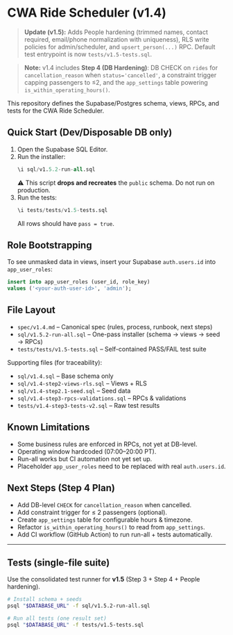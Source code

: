 # CWA Ride Scheduler (v1.4)

> **Update (v1.5):** Adds People hardening (trimmed names, contact required, email/phone normalization with uniqueness), RLS write policies for admin/scheduler, and `upsert_person(...)` RPC. Default test entrypoint is now `tests/v1.5-tests.sql`.


> **Note:** v1.4 includes **Step 4 (DB Hardening)**: DB CHECK on `rides` for `cancellation_reason` when `status='cancelled'`, a constraint trigger capping passengers to ≤2, and the `app_settings` table powering `is_within_operating_hours()`.


This repository defines the Supabase/Postgres schema, views, RPCs, and tests for the CWA Ride Scheduler.

## Quick Start (Dev/Disposable DB only)

1. Open the Supabase SQL Editor.
2. Run the installer:
   ```sql
   \i sql/v1.5.2-run-all.sql
   ```
   ⚠️ This script **drops and recreates** the `public` schema. Do not run on production.
3. Run the tests:
   ```sql
   \i tests/tests/v1.5-tests.sql
   ```
   All rows should have `pass = true`.

## Role Bootstrapping

To see unmasked data in views, insert your Supabase `auth.users.id` into `app_user_roles`:

```sql
insert into app_user_roles (user_id, role_key)
values ('<your-auth-user-id>', 'admin');
```

## File Layout

- `spec/v1.4.md` – Canonical spec (rules, process, runbook, next steps)
- `sql/v1.5.2-run-all.sql` – One-pass installer (schema → views → seed → RPCs)
- `tests/tests/v1.5-tests.sql` – Self-contained PASS/FAIL test suite

Supporting files (for traceability):
- `sql/v1.4.sql` – Base schema only
- `sql/v1.4-step2-views-rls.sql` – Views + RLS
- `sql/v1.4-step2.1-seed.sql` – Seed data
- `sql/v1.4-step3-rpcs-validations.sql` – RPCs & validations
- `tests/v1.4-step3-tests-v2.sql` – Raw test results

## Known Limitations

- Some business rules are enforced in RPCs, not yet at DB-level.
- Operating window hardcoded (07:00–20:00 PT).
- Run-all works but CI automation not yet set up.
- Placeholder `app_user_roles` need to be replaced with real `auth.users.id`.

## Next Steps (Step 4 Plan)

- Add DB-level `CHECK` for `cancellation_reason` when cancelled.
- Add constraint trigger for ≤ 2 passengers (optional).
- Create `app_settings` table for configurable hours & timezone.
- Refactor `is_within_operating_hours()` to read from `app_settings`.
- Add CI workflow (GitHub Action) to run run-all + tests automatically.

---


## Tests (single-file suite)

Use the consolidated test runner for **v1.5** (Step 3 + Step 4 + People hardening).

```bash
# Install schema + seeds
psql "$DATABASE_URL" -f sql/v1.5.2-run-all.sql

# Run all tests (one result set)
psql "$DATABASE_URL" -f tests/v1.5-tests.sql
```
